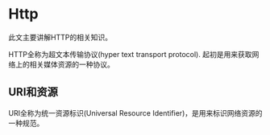 # Http

此文主要讲解HTTP的相关知识。

HTTP全称为超文本传输协议(hyper text transport protocol). 起初是用来获取网络上的相关媒体资源的一种协议。

## URI和资源

URI全称为统一资源标识(Universal Resource Identifier)，是用来标识网络资源的一种规范。
